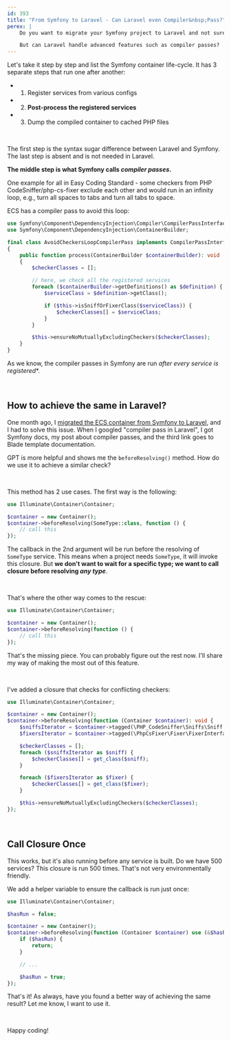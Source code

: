 ```yaml
---
id: 393
title: "From Symfony to Laravel - Can Laravel even Compiler&nbsp;Pass?"
perex: |
    Do you want to migrate your Symfony project to Laravel and not sure if it "handles it"? Switching containers is pretty [straightforward](/blog/experiment-how-i-replaced-symfony-di-with-laravel-container-in-ecs) for the most parts.

    But can Laravel handle advanced features such as compiler passes?
---
```


Let's take it step by step and list the Symfony container life-cycle. It has 3 separate steps that run one after another:

* 1. Register services from various configs
* 2. **Post-process the registered services**
* 3. Dump the compiled container to cached PHP files

<br>

The first step is the syntax sugar difference between Laravel and Symfony. The last step is absent and is not needed in Laravel.

**The middle step is what Symfony calls *compiler passes*.**

One example for all in Easy Coding Standard - some checkers from PHP CodeSniffer/php-cs-fixer exclude each other and would run in an infinity loop, e.g., turn all spaces to tabs and turn all tabs to space.

ECS has a compiler pass to avoid this loop:

```php
use Symfony\Component\DependencyInjection\Compiler\CompilerPassInterface;
use Symfony\Component\DependencyInjection\ContainerBuilder;

final class AvoidCheckersLoopCompilerPass implements CompilerPassInterface
{
    public function process(ContainerBuilder $containerBuilder): void
    {
        $checkerClasses = [];

        // here, we check all the registered services
        foreach ($containerBuilder->getDefinitions() as $definition) {
            $serviceClass = $definition->getClass();

            if ($this->isSniffOrFixerClass($serviceClass)) {
                $checkerClasses[] = $serviceClass;
            }
        }

        $this->ensureNoMutuallyExcludingCheckers($checkerClasses);
    }
}
```

As we know, the compiler passes in Symfony are run *after every service is registered**.

<br>

## How to achieve the same in Laravel?

One month ago, I [migrated the ECS container from Symfony to Laravel](/blog/experiment-how-i-replaced-symfony-di-with-laravel-container-in-ecs), and I had to solve this issue. When I googled "compiler pass in Laravel", I got Symfony docs, my post about compiler passes, and the third link goes to Blade template documentation.


GPT is more helpful and shows me the `beforeResolving()` method. How do we use it to achieve a similar check?

<br>

This method has 2 use cases. The first way is the following:

```php
use Illuminate\Container\Container;

$container = new Container();
$container->beforeResolving(SomeType::class, function () {
    // call this
});
```

The callback in the 2nd argument will be run before the resolving of `SomeType` service. This means when a project needs `SomeType`, it will invoke this closure. But **we don't want to wait for a specific type; we want to call closure before resolving *any type***.

<br>

That's where the other way comes to the rescue:

```php
use Illuminate\Container\Container;

$container = new Container();
$container->beforeResolving(function () {
    // call this
});
```

That's the missing piece. You can probably figure out the rest now. I'll share my way of making the most out of this feature.

<br>

I've added a closure that checks for conflicting checkers:

```php
use Illuminate\Container\Container;

$container = new Container();
$container->beforeResolving(function (Container $container): void {
    $sniffsIterator = $container->tagged(\PHP_CodeSniffer\Sniffs\Sniff::class);
    $fixersIterator = $container->tagged(\PhpCsFixer\Fixer\FixerInterface::class);

    $checkerClasses = [];
    foreach ($sniffxIterator as $sniff) {
        $checkerClasses[] = get_class($sniff);
    }

    foreach ($fixersIterator as $fixer) {
        $checkerClasses[] = get_class($fixer);
    }

    $this->ensureNoMutuallyExcludingCheckers($checkerClasses);
});
```

<br>

## Call Closure Once

This works, but it's also running before any service is built. Do we have 500 services? This closure is run 500 times. That's not very environmentally friendly.

We add a helper variable to ensure the callback is run just once:

```php
use Illuminate\Container\Container;

$hasRun = false;

$container = new Container();
$container->beforeResolving(function (Container $container) use (&$hasRun) {
    if ($hasRun) {
        return;
    }

    // ...

    $hasRun = true;
});
```

That's it! As always, have you found a better way of achieving the same result? Let me know, I want to use it.

<br>

Happy coding!
